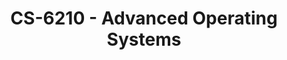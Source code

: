 ---
layout: course
title: CS-6210 - Advanced Operating Systems
aliases: AOS
course_id: CS-6210
permalink: /CS-6210/
---